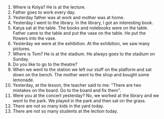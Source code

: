 1. Where is Kolya? He is at the lecture.
2. Father goes to work every day.
3. Yesterday father was at work and mother was at home.
4. Yesterday I went to the library. In the library, I got an interesting book.
5. Katya sat at the table. The books and notebooks were on the table. Father came to the table and put the vase on the table. He put the flowers into the vase.
6. Yesterday we were at the exhibition. At the exhibition, we saw many pictures.
7. Where is Tom? He is at the stadium. He always goes to the stadium on Sunday.
8. Do you like to go to the theatre?
9. When we went to the station we left our stuff on the platform and sat down on the bench. The mother went to the shop and bought some lemonade.
10. Yesterday, at the lesson, the teacher said to me: "There are two mistakes on the board. Go to the board and fix them".
11. Were you at the concert yesterday? No, we worked at the library and we went to the park. We played in the park and then sat on the grass.
12. There are not so many kids in the yard today.
13. There are not so many students at the lection today.